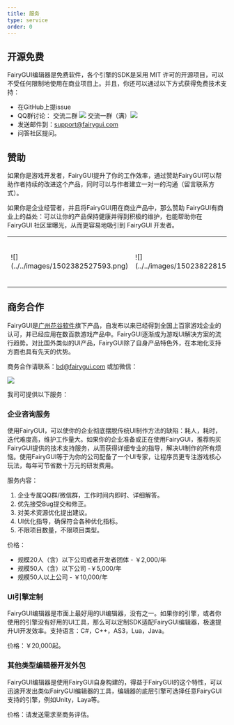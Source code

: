 ```yaml
---
title: 服务
type: service
order: 0
---
```


## 开源免费

FairyGUI编辑器是免费软件，各个引擎的SDK是采用 MIT 许可的开源项目，可以不受任何限制地使用在商业项目上。并且，你还可以通过以下方式获得免费技术支持：
* 在GitHub上提issue
* QQ群讨论： 交流二群 [![](http://pub.idqqimg.com/wpa/images/group.png)](https://jq.qq.com/?_wv=1027&k=5KrTtul) 交流一群（满）[![](http://pub.idqqimg.com/wpa/images/group.png)](https://jq.qq.com/?_wv=1027&k=5dvgx6w)
* 发送邮件到：support@fairygui.com
* 问答社区提问。

## 赞助

如果你是游戏开发者，FairyGUI提升了你的工作效率，通过赞助FairyGUI可以帮助作者持续的改进这个产品，同时可以与作者建立一对一的沟通（留言联系方式）。

如果你是企业经营者，并且将FairyGUI用在商业产品中，那么赞助 FairyGUI有商业上的益处：可以让你的产品保持健康并得到积极的维护，也能帮助你在 FairyGUI 社区里曝光，从而更容易地吸引到 FairyGUI 开发者。

<table><tr>
<td>![](../../images/1502382527593.png)</td>
<td>![](../../images/1502382281589.jpg)</td>
<td>
**PayPal**
<form target="paypal" action="https://www.paypal.com/cgi-bin/webscr" method="post">
<input type="hidden" name="cmd" value="_s-xclick">
<input type="hidden" name="hosted_button_id" value="TJMYGNCGDN2BL">
<input type="image" src="https://www.paypalobjects.com/zh_XC/i/btn/btn_cart_LG.gif" border="0" name="submit" alt="PayPal——最安全便捷的在线支付方式！">
<img alt="" border="0" src="https://www.paypalobjects.com/zh_XC/i/scr/pixel.gif" width="1" height="1">
</form>
</td>
</tr></table>

## 商务合作

FairyGUI是[广州花谷软件]()旗下产品，自发布以来已经得到全国上百家游戏企业的认可，并已经应用在数百款游戏产品中。FairyGUI逐渐成为游戏UI解决方案的流行趋势。对比国外类似的UI产品，FairyGUI除了自身产品特色外，在本地化支持方面也具有先天的优势。

商务合作请联系：bd@fairygui.com 或加微信：

![](../../images/weixin.jpg)

我司可提供以下服务：

### 企业咨询服务

使用FairyGUI，可以使你的企业彻底摆脱传统UI制作方法的缺陷：耗人，耗时，迭代难度高，维护工作量大。如果你的企业准备或正在使用FairyGUI，推荐购买FairyGUI提供的技术支持服务，从而获得详细专业的指导，解决UI制作的所有烦恼。使用FairyGUI等于为你的公司配备了一个UI专家，让程序员更专注游戏核心玩法，每年可节省数十万元的研发费用。

服务内容：
1. 企业专属QQ群/微信群，工作时间内即时、详细解答。
2. 优先接受Bug提交和修正。
3. 对美术资源优化提出建议。
4. UI优化指导，确保符合各种优化指标。
5. 不限项目数量，不限项目类型。

价格：
- 规模20人（含）以下公司或者开发者团体 - ￥2,000/年
- 规模50人（含）以下公司 -￥5,000/年
- 规模50人以上公司 - ￥10,000/年

### UI引擎定制

FairyGUI编辑器是市面上最好用的UI编辑器，没有之一。如果你的引擎，或者你使用的引擎没有好用的UI工具，那么可以定制SDK适配FairyGUI编辑器，极速提升UI开发效率。支持语言：C#，C++，AS3，Lua，Java。

价格：￥20,000起。

### 其他类型编辑器开发外包

FairyGUI编辑器是使用FairyGUI自身构建的，得益于FairyGUI的这个特性，可以迅速开发出类似FairyGUI编辑器的工具，编辑器的底层引擎可选择任意FairyGUI支持的引擎，例如Unity，Laya等。

价格：请发送需求至商务评估。